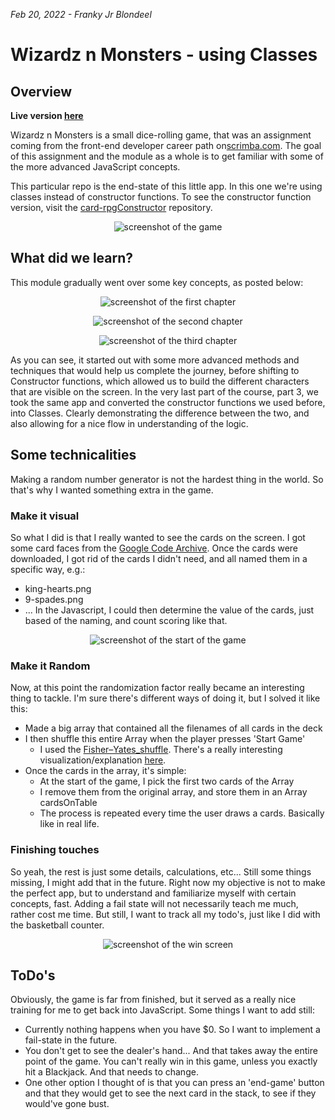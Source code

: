 *Feb 20, 2022 - Franky Jr Blondeel*


# Wizardz n Monsters - using Classes

## Overview

**Live version [here](https://wizardz-n-monsters.netlify.app/)**

Wizardz n Monsters is a small dice-rolling game, that was an assignment coming from the front-end developer career path on[scrimba.com](https://scrimba.com). The goal of this assignment and the module as a whole is to get familiar with some of the more advanced JavaScript concepts.

This particular repo is the end-state of this little app. In this one we're using classes instead of constructor functions. To see the constructor function version, visit the [card-rpgConstructor](https://github.com/MrFranksJr/card-rpgConstructor) repository.

<p align="center">
<img alt="screenshot of the game" src="https://github.com/MrFranksJr/MrFranksJr/blob/main/assets/card-rpg/result.png">
</p>

## What did we learn?

This module gradually went over some key concepts, as posted below:
<p align="center">
<img alt="screenshot of the first chapter" src="https://github.com/MrFranksJr/MrFranksJr/blob/main/assets/card-rpg/part1/recap.png">
</p>
<p align="center">
<img alt="screenshot of the second chapter" src="https://github.com/MrFranksJr/MrFranksJr/blob/main/assets/card-rpg/part2/recap.png">
</p>
<p align="center">
<img alt="screenshot of the third chapter" src="https://github.com/MrFranksJr/MrFranksJr/blob/main/assets/card-rpg/part3/recap.png">
</p>


As you can see, it started out with some more advanced methods and techniques that would help us complete the journey, before shifting to Constructor functions, which allowed us to build the different characters that are visible on the screen.
In the very last part of the course, part 3, we took the same app and converted the constructor functions we used before, into Classes. Clearly demonstrating the difference between the two, and also allowing for a nice flow in understanding of the logic.





## Some technicalities
Making a random number generator is not the hardest thing in the world. So that's why I wanted something extra in the game.
### Make it visual
So what I did is that I really wanted to see the cards on the screen. I got some card faces from the [Google Code Archive](https://code.google.com/archive/p/vector-playing-cards/downloads).
Once the cards were downloaded, I got rid of the cards I didn't need, and all named them in a specific way, e.g.:
* king-hearts.png
* 9-spades.png
* ...
In the Javascript, I could then determine the value of the cards, just based of the naming, and count scoring like that.
<p align="center">
<img alt="screenshot of the start of the game" src="https://github.com/MrFranksJr/MrFranksJr/blob/main/assets/black-jack/gamestart.png">
</p>

### Make it Random
Now, at this point the randomization factor really became an interesting thing to tackle. I'm sure there's different ways of doing it, but I solved it like this:
* Made a big array that contained all the filenames of all cards in the deck
* I then shuffle this entire Array when the player presses 'Start Game'
    * I used the [Fisher–Yates_shuffle](https://en.wikipedia.org/wiki/Fisher%E2%80%93Yates_shuffle). There's a really interesting visualization/explanation [here](https://bost.ocks.org/mike/shuffle/).
* Once the cards in the array, it's simple:
    * At the start of the game, I pick the first two cards of the Array
    * I remove them from the original array, and store them in an Array cardsOnTable
    * The process is repeated every time the user draws a cards. Basically like in real life.

### Finishing touches
So yeah, the rest is just some details, calculations, etc...
Still some things missing, I might add that in the future. Right now my objective is not to make the perfect app, but to understand and familiarize myself with certain concepts, fast.
Adding a fail state will not necessarily teach me much, rather cost me time. But still, I want to track all my todo's, just like I did with the basketball counter.
<p align="center">
<img alt="screenshot of the win screen" src="https://github.com/MrFranksJr/MrFranksJr/blob/main/assets/black-jack/blackjack.png">
</p>

## ToDo's
Obviously, the game is far from finished, but it served as a really nice training for me to get back into JavaScript.
Some things I want to add still:
* Currently nothing happens when you have $0. So I want to implement a fail-state in the future.
* You don't get to see the dealer's hand... And that takes away the entire point of the game. You can't really win in this game, unless you exactly hit a Blackjack. And that needs to change.
* One other option I thought of is that you can press an 'end-game' button and that they would get to see the next card in the stack, to see if they would've gone bust.